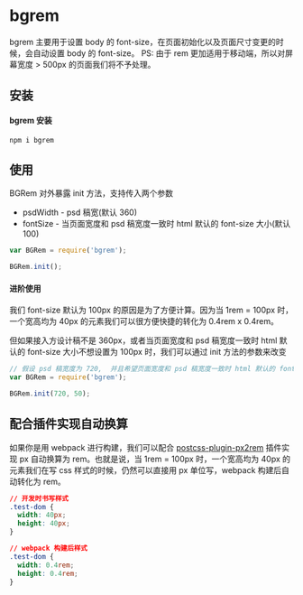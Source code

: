 # bgrem #

bgrem 主要用于设置 body 的 font-size，在页面初始化以及页面尺寸变更的时候，会自动设置 body 的 font-size。
PS: 由于 rem 更加适用于移动端，所以对屏幕宽度 > 500px 的页面我们将不予处理。

## 安装 ##

#### bgrem 安装 ####
```$
npm i bgrem
```	

## 使用 ##

BGRem 对外暴露 init 方法，支持传入两个参数
- psdWidth - psd 稿宽(默认  360)
- fontSize - 当页面宽度和 psd 稿宽度一致时 html 默认的 font-size 大小(默认 100)

```js
var BGRem = require('bgrem');

BGRem.init();
```

####  进阶使用 ####

我们 font-size 默认为 100px 的原因是为了方便计算。因为当 1rem = 100px 时，一个宽高均为 40px 的元素我们可以很方便快捷的转化为 0.4rem x 0.4rem。

但如果接入方设计稿不是 360px，或者当页面宽度和 psd 稿宽度一致时 html 默认的 font-size 大小不想设置为 100px 时，我们可以通过 init 方法的参数来改变

```js
// 假设 psd 稿宽度为 720,  并且希望页面宽度和 psd 稿宽度一致时 html 默认的 font-size为 50px
var BGRem = require('bgrem');

BGRem.init(720, 50);
```

## 配合插件实现自动换算

如果你是用 webpack 进行构建，我们可以配合 [postcss-plugin-px2rem](https://github.com/pigcan/postcss-plugin-px2rem) 插件实现 px 自动换算为 rem。也就是说，当 1rem = 100px 时，一个宽高均为 40px 的元素我们在写 css 样式的时候，仍然可以直接用 px 单位写，webpack 构建后自动转化为 rem。
```css
// 开发时书写样式
.test-dom {
  width: 40px;
  height: 40px;
}

// webpack 构建后样式
.test-dom {
  width: 0.4rem;
  height: 0.4rem;
}
```

